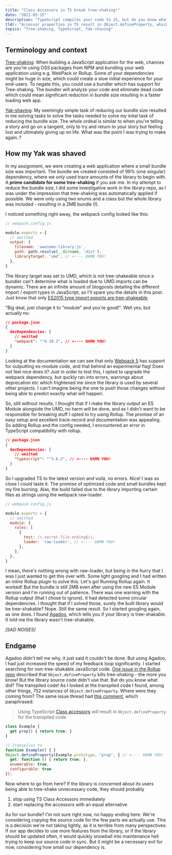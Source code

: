 ```yaml
---
title: "Class Accessors in TS break tree-shaking!"
date: "2021-03-15"
description: "TypeScript compiles your code to JS, but do you know what that code looks like, and what implications it might have?"
tldr: "Accessor properties in TS result in Object.defineProperty, which bundlers deem to side-effectful to tree-shake."
topics: "Tree-shaking, TypeScript, Yak-shaving"
---
```


## Terminology and context

[Tree-shaking](https://en.wikipedia.org/wiki/Tree_shaking): When building a JavaScript application for the web, chances are you're using OSS packages from NPM and bundling your web application using e.g. WebPack or Rollup. Some of your dependencies might be huge in size, which could create a slow initial experience for your end-users. To negate this, you could use a bundler which has support for Tree-shaking. The bundler will analyze your code and eliminate dead code which could mean significant reduction in bundle size resulting in a faster loading web app.


[Yak-shaving](https://www.urbandictionary.com/define.php?term=yak%20shaving): My seemingly simple task of reducing our bundle size resulted in me solving tasks to solve the tasks needed to solve my inital task of reducing the bundle size. The whole ordeal is similar to when you're telling a story and go on a tangent, only to try and return to your story but feeling lost and ultimately giving up on life. What was the point I was trying to make again..?

## How my Yak was shaved

In my assignment, we were creating a web application where a small bundle size was important. The bundle we created consisted of 99% (one singular) dependency, where we only used trace amounts of the library to begin with. A **prime candidate for some tree-shaking** if you ask me. In my attempt to reduce the bundle size, I did some investigative work in the library repo, as I was under the impression that tree-shaking was automatically applied if possible. We were only using two enums and a class but the whole library was included - resulting in a 2MB bundle (!).

I noticed something right away, the webpack config looked like this:

```JavaScript
// webpack.config.js

module.exports = {
  // omitted
  output: {
    filename: 'awesome-library.js',
    path: path.resolve(__dirname, 'dist'),
    libraryTarget: 'umd', // <---- DAMN YOU!
  },
}
```

The library target was set to UMD, which is not tree-shakeable since a bundler can't determine what is loaded due to UMD imports can be dynamic. There are an infinite amount of blogposts detailing the different import / export types in JavaScript, so I'll spare you the details in this post. Just know that only [ES2015 type import exports are tree-shakeable](https://webpack.js.org/guides/tree-shaking/). 

"Big deal, just change it to "module" and you're good!". Well yes, but actually no:

```JSON
// package.json
{
  devDependencies: {
    // omitted
    "webpack": "^4.39.3", // <---- DAMN YOU!
  }
}
```
Looking at the documentation we can see that only [Webpack 5](https://webpack.js.org/configuration/output/#librarytarget-module) has support for outputting es-module code, and that behind an experimental flag! Does not feel nice does it? Just in order to test this, I opted to upgrade the webpack dependency, but quckly ran into errors, warnings about deprecation etc which frightened me since the library is used by several other projects. I can't imagine being the one to push those changes without being able to predict exactly what will happen.

So, still without results, I thought that if I make the library output an ES Module alongside the UMD, no harm will be done, and as I didn't want to be responsible for breaking stuff I opted to try using Rollup. The promise of an easy setup and excellent track-record and documentation was appealing. So adding Rollup and the config needed, I encountered an error in TypeScript compatibility with rollup.

```JSON
// package.json
{
  devDependencies: {
    // omitted
    "typescript": "^3.6.2", // <---- DAMN YOU!
  }
}
```

So I upgraded TS to the latest version and voilá, no errors. Nice! I was so close I could taste it. The promise of optimized code and small bundles kept my fire burning. Alas, the build failed due to the library importing certain files as strings using the webpack raw-loader.

```JavaScript
// webpack.config.js

module.exports = {
  // omitted
  module: {
    rules: [
      {
        test: /\.secret-file-ending$/i,
        loader: 'raw-loader', // <---- DAMN YOU!
      },
    ],
  },
}
```

I mean, there's nothing wrong with raw-loader, but being in the hurry that I was I just wanted to get this over with. Some light googling and I had written an inline Rollup plugin to solve this. Let's go! Running Rollup again. It worked! But the bundle is still 2MB even after using the new ES Module version and I'm running out of patience. There was one warning with the Rollup output (that I chose to ignore). It had detected some circular dependencies. I thought that if I solved those, surely the built library would be tree-shakable? Nope. Still the same result. So I started googling again, as one does. I found [Agadoo](https://github.com/Rich-Harris/agadoo), which tells you if your library is tree-shakable. It told me the library wasn't tree-shakable. 

_[SAD NOISES]_

## Endgame

Agadoo didn't tell me why, it just said it couldn't be done. But using Agadoo, I had just increased the speed of my feedback loop significantly. I started searching for non-tree-shakable JavaScript code. [One issue in the Rollup repo](https://github.com/rollup/rollup/issues/1130) described that `Object.defineProperty` kills tree-shaking - the more you know! But the library source code didn't use that. But do you know what did? The transpiled code! As I looked at the transpiled code I found, among other things, 752 instances of `Object.defineProperty`. Where were they coming from? The same issue thread had [this comment](https://github.com/rollup/rollup/issues/1130#issuecomment-459369686), which paraphrased:

> Using TypeScript [Class accessors](https://www.typescriptlang.org/docs/handbook/2/classes.html#getters--setters) will result in `Object.defineProperty` for the transpiled code.

```JavaScript
class Example {
  get prop() { return true; }
}

// Transpiles to
function Example() { }
Object.defineProperty(Example.prototype, "prop", { // <---- DAMN YOU!
  get: function () { return true; },
  enumerable: true,
  configurable: true
});
```


Now where to go from here? If the library is concerned about its users being able to tree-shake unnecessary code, they should probably
1. stop using TS Class Accessors immediately
2. start replacing the accessors with an equal alternative

As for our bundle? I'm not sure right now, no happy ending here. We're considering copying the source code for the few parts we actually use. This is a decision we're not taking lightly, as it is terrible from many perspectives: If our app decides to use more features from the library, or if the library should be updated often, it would quickly snowball into maintenance hell trying to keep our source code in sync. But it might be a necessary evil for now, considering how small our dependency is.
